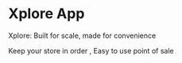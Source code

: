 # Xplore App

Xplore: Built for scale, made for convenience

Keep your store in order , Easy to use  point of sale
